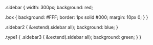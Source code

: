 .sidebar {
  width: 300px;
  background: red;

  .box {
    background: #FFF;
    border: 1px solid #000;
    margin: 10px 0;
  }
}

.sidebar2 {
  &:extend(.sidebar all);
  background: blue;
}

.type1 {
    .sidebar3 {
      &:extend(.sidebar all);
      background: green;
    }
}
